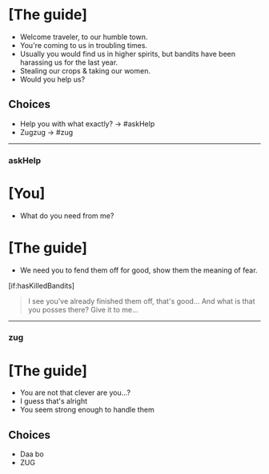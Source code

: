 # [The guide]

- Welcome traveler, to our humble town.
- You're coming to us in troubling times.
- Usually you would find us in higher spirits, but bandits have been harassing us for the last year.
- Stealing our crops & taking our women.
- Would you help us?

## Choices

- Help you with what exactly? → #askHelp
- Zugzug → #zug

---

### askHelp

# [You]

- What do you need from me?

# [The guide]

- We need you to fend them off for good, show them the meaning of fear.

[if:hasKilledBandits]

> I see you've already finished them off, that's good...
> And what is that you posses there?
> Give it to me...

---

### zug

# [The guide]

- You are not that clever are you...?
- I guess that's alright
- You seem strong enough to handle them

## Choices

- Daa bo
- ZUG
